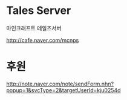 Tales Server
=====

마인크래프트 테일즈서버

http://cafe.naver.com/mcnps

후원
=====
http://note.naver.com/note/sendForm.nhn?popup=1&svcType=2&targetUserId=kju0254d
